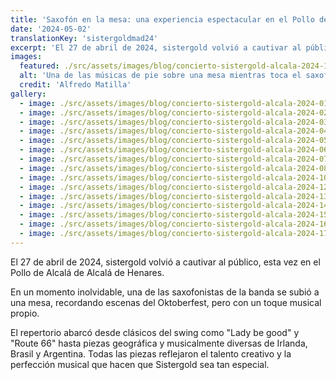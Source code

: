 ```yaml
---
title: 'Saxofón en la mesa: una experiencia espectacular en el Pollo de Alcalá'
date: '2024-05-02'
translationKey: 'sistergoldmad24'
excerpt: 'El 27 de abril de 2024, sistergold volvió a cautivar al público, esta vez en el Pollo de Alcalá de Alcalá de Henares.'
images:
  featured: ./src/assets/images/blog/concierto-sistergold-alcala-2024-11.jpg
  alt: 'Una de las músicas de pie sobre una mesa mientras toca el saxofón, rodeada de espectadores entusiastas.'
  credit: 'Alfredo Matilla'
gallery:
  - image: ./src/assets/images/blog/concierto-sistergold-alcala-2024-01.jpg
  - image: ./src/assets/images/blog/concierto-sistergold-alcala-2024-02.jpg
  - image: ./src/assets/images/blog/concierto-sistergold-alcala-2024-03.jpg
  - image: ./src/assets/images/blog/concierto-sistergold-alcala-2024-04.jpg
  - image: ./src/assets/images/blog/concierto-sistergold-alcala-2024-05.jpg
  - image: ./src/assets/images/blog/concierto-sistergold-alcala-2024-06.jpg
  - image: ./src/assets/images/blog/concierto-sistergold-alcala-2024-07.jpg
  - image: ./src/assets/images/blog/concierto-sistergold-alcala-2024-08.jpg
  - image: ./src/assets/images/blog/concierto-sistergold-alcala-2024-10.jpg
  - image: ./src/assets/images/blog/concierto-sistergold-alcala-2024-12.jpg
  - image: ./src/assets/images/blog/concierto-sistergold-alcala-2024-13.jpg
  - image: ./src/assets/images/blog/concierto-sistergold-alcala-2024-14.jpg
  - image: ./src/assets/images/blog/concierto-sistergold-alcala-2024-15.jpg
  - image: ./src/assets/images/blog/concierto-sistergold-alcala-2024-16.jpg
  - image: ./src/assets/images/blog/concierto-sistergold-alcala-2024-17.jpg
---
```


El 27 de abril de 2024, sistergold volvió a cautivar al público, esta vez en el Pollo de Alcalá de Alcalá de Henares.

En un momento inolvidable, una de las saxofonistas de la banda se subió a una mesa, recordando escenas del Oktoberfest, pero con un toque musical propio.

El repertorio abarcó desde clásicos del swing como "Lady be good" y "Route 66" hasta piezas geográfica y musicalmente diversas de Irlanda, Brasil y Argentina. Todas las piezas reflejaron el talento creativo y la perfección musical que hacen que Sistergold sea tan especial.
